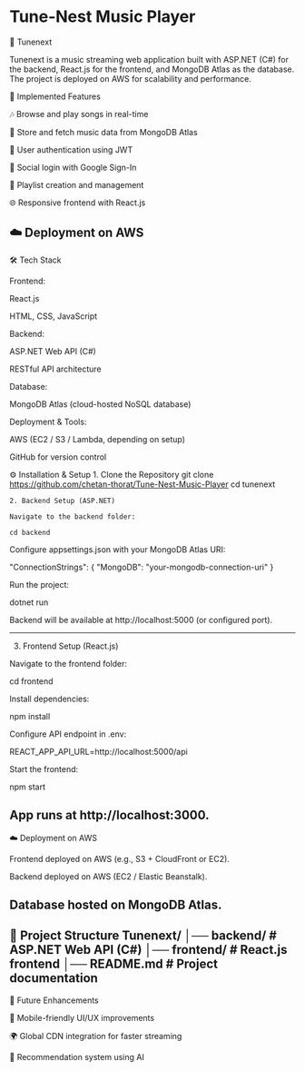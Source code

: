 # Tune-Nest Music Player
🎵 Tunenext

Tunenext is a music streaming web application built with ASP.NET (C#) for the backend, React.js for the frontend, and MongoDB Atlas as the database. The project is deployed on AWS for scalability and performance.

🚀 Implemented Features

🎶 Browse and play songs in real-time

📂 Store and fetch music data from MongoDB Atlas

🔐 User authentication using JWT

🔑 Social login with Google Sign-In

📂 Playlist creation and management

🌐 Responsive frontend with React.js

☁️ Deployment on AWS
----------------------------------------------------------------------------------------------
🛠️ Tech Stack

Frontend:

  React.js

  HTML, CSS, JavaScript

Backend:

  ASP.NET Web API (C#)

  RESTful API architecture

Database:

  MongoDB Atlas (cloud-hosted NoSQL database)

Deployment & Tools:

  AWS (EC2 / S3 / Lambda, depending on setup)

GitHub for version control

⚙️ Installation & Setup
    1. Clone the Repository
    git clone https://github.com/chetan-thorat/Tune-Nest-Music-Player
    cd tunenext

    2. Backend Setup (ASP.NET)
    
    Navigate to the backend folder:
    
    cd backend


Configure appsettings.json with your MongoDB Atlas URI:

"ConnectionStrings": {
  "MongoDB": "your-mongodb-connection-uri"
}


Run the project:

dotnet run


Backend will be available at http://localhost:5000 (or configured port).

-----------------------------------------------------------------------------------------

3. Frontend Setup (React.js)

Navigate to the frontend folder:

cd frontend


Install dependencies:

npm install


Configure API endpoint in .env:

REACT_APP_API_URL=http://localhost:5000/api


Start the frontend:

npm start


App runs at http://localhost:3000.
----------------------------------------------------------------------------------
☁️ Deployment on AWS

Frontend deployed on AWS (e.g., S3 + CloudFront or EC2).

Backend deployed on AWS (EC2 / Elastic Beanstalk).

Database hosted on MongoDB Atlas.
----------------------------------------------------------------------------------------
📌 Project Structure
Tunenext/
│── backend/         # ASP.NET Web API (C#)
│── frontend/        # React.js frontend
│── README.md        # Project documentation
-----------------------------------------------------------------------------------
🔮 Future Enhancements

📱 Mobile-friendly UI/UX improvements

🌍 Global CDN integration for faster streaming

🎼 Recommendation system using AI
